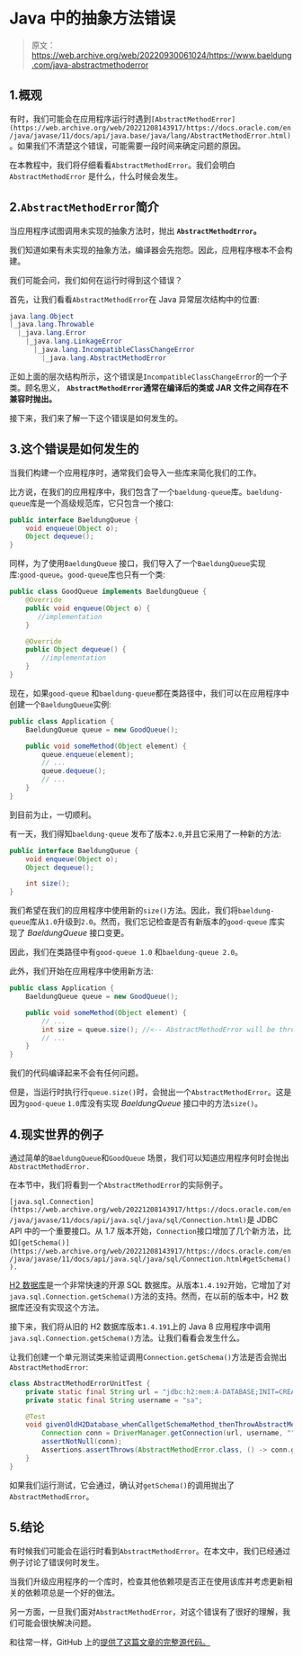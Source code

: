 # Java 中的抽象方法错误

> 原文：<https://web.archive.org/web/20220930061024/https://www.baeldung.com/java-abstractmethoderror>

## 1.概观

有时，我们可能会在应用程序运行时遇到`[AbstractMethodError](https://web.archive.org/web/20221208143917/https://docs.oracle.com/en/java/javase/11/docs/api/java.base/java/lang/AbstractMethodError.html)`。如果我们不清楚这个错误，可能需要一段时间来确定问题的原因。

在本教程中，我们将仔细看看`AbstractMethodError`。我们会明白`AbstractMethodError` 是什么，什么时候会发生。

## 2.`AbstractMethodError`简介

当应用程序试图调用未实现的抽象方法时，抛出 **`AbstractMethodError`。**

我们知道如果有未实现的抽象方法，编译器会先抱怨。因此，应用程序根本不会构建。

我们可能会问，我们如何在运行时得到这个错误？

首先，让我们看看`AbstractMethodError`在 Java 异常层次结构中的位置:

```java
java.lang.Object
|_java.lang.Throwable
  |_java.lang.Error
    |_java.lang.LinkageError
      |_java.lang.IncompatibleClassChangeError
        |_java.lang.AbstractMethodError
```

正如上面的层次结构所示，这个错误是`IncompatibleClassChangeError`的一个子类。顾名思义， **`AbstractMethodError`通常在编译后的类或 JAR 文件之间存在不兼容时抛出。**

接下来，我们来了解一下这个错误是如何发生的。

## 3.这个错误是如何发生的

当我们构建一个应用程序时，通常我们会导入一些库来简化我们的工作。

比方说，在我们的应用程序中，我们包含了一个`baeldung-queue`库。`baeldung-queue`库是一个高级规范库，它只包含一个接口:

```java
public interface BaeldungQueue {
    void enqueue(Object o);
    Object dequeue();
} 
```

同样，为了使用`BaeldungQueue` 接口，我们导入了一个`BaeldungQueue`实现库:`good-queue`。`good-queue`库也只有一个类:

```java
public class GoodQueue implements BaeldungQueue {
    @Override
    public void enqueue(Object o) {
       //implementation 
    }

    @Override
    public Object dequeue() {
        //implementation 
    }
} 
```

现在，如果`good-queue` 和`baeldung-queue`都在类路径中，我们可以在应用程序中创建一个`BaeldungQueue`实例:

```java
public class Application {
    BaeldungQueue queue = new GoodQueue();

    public void someMethod(Object element) {
        queue.enqueue(element);
        // ...
        queue.dequeue();
        // ...
    }
} 
```

到目前为止，一切顺利。

有一天，我们得知`baeldung-queue` 发布了版本`2.0`,并且它采用了一种新的方法:

```java
public interface BaeldungQueue {
    void enqueue(Object o);
    Object dequeue();

    int size();
} 
```

我们希望在我们的应用程序中使用新的`size()`方法。因此，我们将`baeldung-queue`库从`1.0`升级到`2.0`。然而，我们忘记检查是否有新版本的`good-queue` 库实现了 *BaeldungQueue* 接口变更。

因此，我们在类路径中有`good-queue 1.0` 和`baeldung-queue 2.0`。

此外，我们开始在应用程序中使用新方法:

```java
public class Application {
    BaeldungQueue queue = new GoodQueue();

    public void someMethod(Object element) {
        // ...
        int size = queue.size(); //<-- AbstractMethodError will be thrown
        // ...
    }
} 
```

我们的代码编译起来不会有任何问题。

但是，当运行时执行行`queue.size()`时，会抛出一个`AbstractMethodError`。这是因为`good-queue` `1.0`库没有实现 *BaeldungQueue* 接口中的方法`size()`。

## 4.现实世界的例子

通过简单的`BaeldungQueue`和`GoodQueue` 场景，我们可以知道应用程序何时会抛出`AbstractMethodError. `

在本节中，我们将看到一个`AbstractMethodError`的实际例子。

`[java.sql.Connection](https://web.archive.org/web/20221208143917/https://docs.oracle.com/en/java/javase/11/docs/api/java.sql/java/sql/Connection.html)`是 JDBC API 中的一个重要接口。从 1.7 版本开始，`Connection`接口增加了几个新方法，比如`[getSchema()](https://web.archive.org/web/20221208143917/https://docs.oracle.com/en/java/javase/11/docs/api/java.sql/java/sql/Connection.html#getSchema()).`

[H2 数据库](https://web.archive.org/web/20221208143917/https://www.h2database.com/html/main.html)是一个非常快速的开源 SQL 数据库。从版本`1.4.192`开始，它增加了对`java.sql.Connection.getSchema()`方法的支持。然而，在以前的版本中，H2 数据库还没有实现这个方法。

接下来，我们将从旧的 H2 数据库版本`1.4.191`上的 Java 8 应用程序中调用`java.sql.Connection.getSchema()`方法。让我们看看会发生什么。

让我们创建一个单元测试类来验证调用`Connection.getSchema()`方法是否会抛出`AbstractMethodError`:

```java
class AbstractMethodErrorUnitTest {
    private static final String url = "jdbc:h2:mem:A-DATABASE;INIT=CREATE SCHEMA IF NOT EXISTS myschema";
    private static final String username = "sa";

    @Test
    void givenOldH2Database_whenCallgetSchemaMethod_thenThrowAbstractMethodError() throws SQLException {
        Connection conn = DriverManager.getConnection(url, username, "");
        assertNotNull(conn);
        Assertions.assertThrows(AbstractMethodError.class, () -> conn.getSchema());
    }
} 
```

如果我们运行测试，它会通过，确认对`getSchema()`的调用抛出了`AbstractMethodError`。

## 5.结论

有时候我们可能会在运行时看到`AbstractMethodError`。在本文中，我们已经通过例子讨论了错误何时发生。

当我们升级应用程序的一个库时，检查其他依赖项是否正在使用该库并考虑更新相关的依赖项总是一个好的做法。

另一方面，一旦我们面对`AbstractMethodError`，对这个错误有了很好的理解，我们可能会很快解决问题。

和往常一样，GitHub 上的[提供了这篇文章的完整源代码。](https://web.archive.org/web/20221208143917/https://github.com/eugenp/tutorials/tree/master/core-java-modules/core-java-exceptions-3)